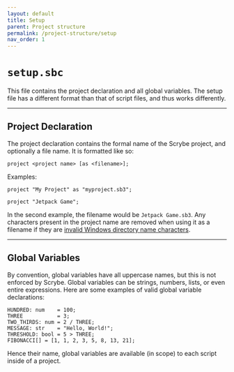 ```yaml
---
layout: default
title: Setup
parent: Project structure
permalink: /project-structure/setup
nav_order: 1
---
```


# `setup.sbc`

This file contains the project declaration and all global variables. The setup file has a different format than that of script files, and thus works differently.

<hr>

## Project Declaration

The project declaration contains the formal name of the Scrybe project, and optionally a file name. It is formatted like so:

```scrybe
project <project name> [as <filename>];
```

Examples:

```scrybe
project "My Project" as "myproject.sb3";
```

```scrybe
project "Jetpack Game";
```

In the second example, the filename would be `Jetpack Game.sb3`. Any characters present in the project name are removed when using it as a filename if they are [invalid Windows directory name characters](https://stackoverflow.com/a/32565700).

<hr>

## Global Variables

By convention, global variables have all uppercase names, but this is not enforced by Scrybe. Global variables can be strings, numbers, lists, or even entire expressions. Here are some examples of valid global variable declarations:

```scrybe
HUNDRED: num    = 100;
THREE           = 3;
TWO_THIRDS: num = 2 / THREE;
MESSAGE: str    = "Hello, World!";
THRESHOLD: bool = 5 > THREE;
FIBONACCI[] = [1, 1, 2, 3, 5, 8, 13, 21];
```

Hence their name, global variables are available (in scope) to each script inside of a project.
